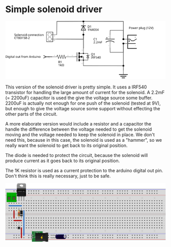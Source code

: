 # Simple solenoid driver

![](solenoid-driver_schema.svg)

This version of the solenoid driver is pretty simple. It uses a IRF540 transistor for handling the large amount of current for the solenoid. A 2.2mF (= 2200uF) capacitor is used the give the voltage source some buffer. 2200uF is actually not enough for one push of the solenoid (tested at 9V), but enough to give the voltage source some support without effecting the other parts of the circuit.

A more elaborate version would include a resistor and a capacitor the handle the difference between the voltage needed to get the solenoid moving and the voltage needed to keep the solenoid in place. We don't need this, because in this case, the solenoid is used as a "hammer", so we really want the solenoid to get back to its original position.

The diode is needed to protect the circuit, because the solenoid will produce current as it goes back to its original position.

The 1K resistor is used as a current protection to the arduino digital out pin. Don't think this is really necessary, just to be safe.

![](solenoid-driver_bb.svg)
